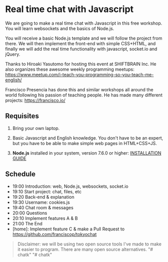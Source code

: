 # Real time chat with Javascript

We are going to make a real time chat with Javascript in this free workshop. You will learn websockets and the basics of Node.js.

You will receive a basic Node.js template and we will follow the project from there. We will then implement the front-end with simple CSS+HTML, and finally we will add the real time functionality with javascript, socket.io and jQuery.

Thanks to Hiroaki Yasutomo for hosting this event at SHIFTBRAIN Inc. He also organizes these awesome weekly programming meetups: https://www.meetup.com/i-teach-you-programming-so-you-teach-me-english/

Francisco Presencia has done this and similar workshops all around the world following his passion of teaching people. He has made many different projects: https://francisco.io/



## Requisites

1. Bring your own laptop.

2. Basic Javascript and English knowledge. You don't have to be an expert, but you have to be able to make simple web pages in HTML+CSS+JS.

3. **Node.js** installed in your system, version 7.6.0 or higher: [INSTALLATION GUIDE](https://www.taniarascia.com/how-to-install-and-use-node-js-and-npm-mac-and-windows/)



## Schedule

- 19:00 Introduction: web, Node.js, websockets, socket.io
- 19:10 Start project: chat, files, etc
- 19:20 Back-end & explanation
- 19:30 Username: cookies.js
- 19:40 Chat room & messages
- 20:00 Questions
- 20:10 Implement features A & B
- 21:00 The End
- [home]: Implement feature C & make a Pull Request to https://github.com/franciscop/tokyochat

> Disclaimer: we will be using two open source tools I've made to make it easier to program. There are many open source alternatives.
"# chatk" 
"# chatk" 
